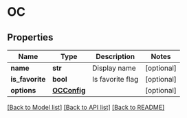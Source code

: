 # OC

## Properties
Name | Type | Description | Notes
------------ | ------------- | ------------- | -------------
**name** | **str** | Display name | [optional] 
**is_favorite** | **bool** | Is favorite flag | [optional] 
**options** | [**OCConfig**](OCConfig.md) |  | [optional] 

[[Back to Model list]](../README.md#documentation-for-models) [[Back to API list]](../README.md#documentation-for-api-endpoints) [[Back to README]](../README.md)


